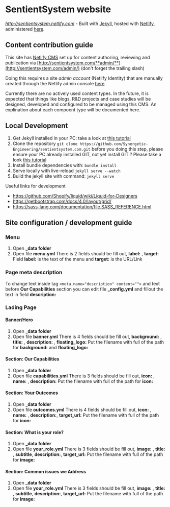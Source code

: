 # SentientSystem website

_<http://sentientsystem.netlify.com>_ - Built with [Jekyll](https://jekyllrb.com/), hosted with [Netlify](https://www.netlify.com), administered [here](https://app.netlify.com/sites/sentientsystem).

## Content contribution guide

This site has [Netlify CMS](https://www.netlifycms.org/) set up for content authoring, reviewing and publication via [http://sentientsystem.com/**admin/**](http://sentientsystem.com/admin/) (don't forget the trailing slash)

Doing this requires a site _admin account_ (Netlify Identity) that are manually created through the Netlify admin console [here](https://app.netlify.com/sites/sentientsystem/identity).

Currently there are no actively used content types. In the future, it is expected that things like blogs, R&D projects and case studies will be designed, developed and configured to be managed using this CMS. An explination about each compoent type will be documented here.

## Local Development

 1. Get Jekyll installed in your PC: take a look at [this tutorial](https://jekyllrb.com/docs/installation/)  
 2. Clone the repository
  `git clone https://github.com/Synergetic-Engineering/sentientsystem.com.git`
  before you doing this step, please ensure your PC already installed GIT, not yet install GIT ? Please take a look [this tutorial](https://git-scm.com/book/en/v2/Getting-Started-Installing-Git)
 3. Install bundle dependencies with: `bundle install`
 4. Serve locally with live-reload `jekyll serve --watch` 
 5. Build the jekyll site with command: `jekyll serve`

Useful links for development

- https://github.com/Shopify/liquid/wiki/Liquid-for-Designers
- https://getbootstrap.com/docs/4.0/layout/grid/
- https://sass-lang.com/documentation/file.SASS_REFERENCE.html

## Site configuration / development guide

### Menu

1. Open **_data folder**
2. Open file **menu.yml**
There is 2 fields should be fill out, **label:** , **target:** 
Field **label:** is the text of the menu and **target:** is the URL/Link

### Page meta description
To change text inside tag `<meta name="description" content="">`
 and text before **Our Capabilities** section you can edit file **_config.yml** and fillout the text in field **description:**

### Lading Page

#### Banner/Hero

1. Open **_data folder**
2. Open file **banner.yml**
There is 4 fields should be fill out, **background:** , **title:** , **description:** , **floating_logo:**
Put the filename with full of the path for **background:** and **floating_logo:**

####  Section: Our Capabilities

1. Open **_data folder**
2. Open file **capabilities.yml**
There is 3 fields should be fill out, **icon:** , **name:** , **description:**
Put the filename with full of the path for **icon:**

####  Section: Your Outcomes

1. Open **_data folder**
2. Open file **outcomes.yml**
There is 4 fields should be fill out, **icon:** , **name:** , **description:**, **target_url:**
Put the filename with full of the path for **icon:**

####  Section: What is your role?

1. Open **_data folder**
2. Open file **your_role.yml**
There is 3 fields should be fill out, **image:** , **title:** , **subtitle**, **description:**, **target_url:**
Put the filename with full of the path for **image:**


####  Section: Common issues we Address

1. Open **_data folder**
2. Open file **your_role.yml**
There is 3 fields should be fill out, **image:** , **title:** , **subtitle**, **description:**, **target_url:**
Put the filename with full of the path for **image:**


